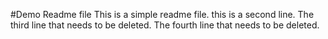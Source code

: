 #Demo Readme file
This is a simple readme file.
this is a second line.
The third line that needs to be deleted.
The fourth line that needs to be deleted.